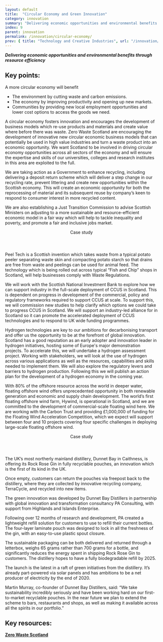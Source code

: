 ```yaml
---
layout: default
title:  "Circular Economy and Green Innovation"
category: innovation
summary: "Delivering economic opportunities and environmental benefits through resource efficiency"
index: 9
parent: innovation
permalink: /innovation/circular-economy/
prev: { title: "Technology and Creative Industries", url: "/innovation/technology-creative-industries/" }
---
```

***Delivering economic opportunities and environmental benefits through resource efficiency***

## Key points:

A more circular economy will benefit

* The environment by cutting waste and carbon emissions.
* The economy by improving productivity and opening up new markets.
* Communities by providing new local employment opportunities and lower cost options to access the goods we need.

A circular economy fosters innovation and encourages the development of business models which re-use products and materials and create value where before there was waste. Zero Waste Scotland are encouraging the development of innovative new circular economic business models that can potentially be used in high value industries and turn a waste product into an economic opportunity. We want Scotland to be involved in driving circular economy opportunities across all sectors of the economy and will ensure the expertise and skills of our universities, colleges and research institutes in this area are exploited to the full.

We are taking action as a Government to enhance recycling, including delivering a deposit return scheme which will deliver a step change in our recycling rate, prevent littering and create new opportunities within the Scottish economy. This will create an economic opportunity for both the reprocessing of material and its subsequent reuse by company’s keen to respond to consumer interest in more recycled content.

We are also establishing a Just Transition Commission to advise Scottish Ministers on adjusting to a more sustainable and resource-efficient economic model in a fair way which will help to tackle inequality and poverty, and promote a fair and inclusive jobs market.

<div class="ds_callout">
<header>
    <div class="ds_callout__label ds_content-label">Case study</div>
</header>

<div class="ds_callout__content" markdown="1">
Peel Tech is a Scottish invention which takes waste from a typical potato peeler separating waste skin and compacting potato starch so that drains are free from waste and peelings can be used for animal feed.  The technology which is being rolled out across typical “Fish and Chip” shops in Scotland, will help businesses comply with Waste Regulations.

We will work with the Scottish National Investment Bank to explore how we can support industry in the full-scale deployment of CCUS in Scotland. This is dependent on progress in development of the commercial, policy and regulatory frameworks required to support CCUS at scale. To support this, we will commission new studies to help clarify which options we could take to progress CCUS in Scotland. We will support an industry-led alliance for in Scotland so it can promote the accelerated deployment of CCUS technologies and to respond to UK wide funding programmes.

Hydrogen technologies are key to our ambitions for decarbonising transport and offer us the opportunity to be at the forefront of global innovation.  Scotland has a good reputation as an early adopter and innovation leader in hydrogen initiatives, hosting some of Europe's major demonstration projects. To accelerate this, we will undertake a hydrogen assessment project. Working with stakeholders, we will look at the use of hydrogen across various applications as well as the resources, capabilities and skills needed to implement them. We will also explore the regulatory levers and barriers to hydrogen production. Following this we will publish an action plan for the development of a hydrogen economy in the coming year.

With 80% of the offshore resource across the world in deeper water, floating offshore wind offers unprecedented opportunity in both renewable generation and economic and supply chain development.  The world’s first floating offshore wind farm, Hywind, is operational in Scotland, and we are committed to the development of commercial-scale floating wind here.  We are working with the Carbon Trust and providing £1,000,000 of funding for the Floating Wind Acceleration Competition, which we expect will support between four and 10 projects covering four specific challenges in deploying large-scale floating offshore wind.
</div>
</div>

<div class="ds_callout">
<header>
    <div class="ds_callout__label ds_content-label">Case study</div>
</header>

<div class="ds_callout__content" markdown="1">
The UK’s most northerly mainland distillery, Dunnet Bay in Caithness, is offering its Rock Rose Gin in fully recyclable pouches, an innovation which is the first of its kind in the UK.

Once empty, customers can return the pouches via freepost back to the distillery, where they are collected by innovative recycling company, TerraCycle, and recycled into new items.

The green innovation was developed by Dunnet Bay Distillers in partnership with global innovation and transformation consultancy PA Consulting, with support from Highlands and Islands Enterprise.

Following over 12 months of research and development, PA created a lightweight refill solution for customers to use to refill their current bottles. The four-layer laminate pouch was designed to lock in all the freshness of the gin, with an easy-to-use plastic spout closure.

The sustainable packaging can be both delivered and returned through a letterbox, weighs 65 grams rather than 700 grams for a bottle, and significantly reduces the energy spent in shipping Rock Rose Gin to customers. The distillery hopes to have a fully biodegradable refill by 2025.

The launch is the latest in a raft of green initiatives from the distillery. It’s already part-powered via solar panels and has ambitions to be a net producer of electricity by the end of 2020.

Martin Murray, co-founder of Dunnet Bay Distillers, said: “We take sustainability incredibly seriously and have been working hard on our first-to-market recyclable pouches. In the near future we plan to extend the scheme to bars, restaurants and shops, as well as making it available across all the spirits in our portfolio.”
</div>
</div>

## Key resources:

**[Zero Waste Scotland](https://www.zerowastescotland.org.uk)**
